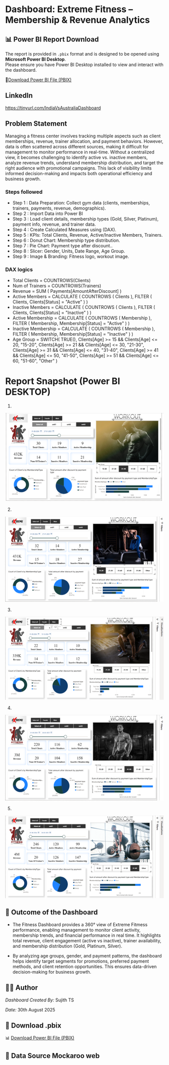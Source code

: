 
# Dashboard: Extreme Fitness – Membership & Revenue Analytics
    


## 📊 Power BI Report Download

The report is provided in `.pbix` format and is designed to be opened using **Microsoft Power BI Desktop**.  
Please ensure you have Power BI Desktop installed to view and interact with the dashboard.

📎[Download Power BI File (PBIX)](https://github.com/sujithts31618-ui/Fitness/raw/main/Fitness_analysis.pbix)


## LinkedIn
https://tinyurl.com/IndiaVsAustraliaDashboard

## Problem Statement

Managing a fitness center involves tracking multiple aspects such as client memberships, revenue, trainer allocation, and payment behaviors. However, data is often scattered across different sources, making it difficult for management to monitor performance in real-time. Without a centralized view, it becomes challenging to identify active vs. inactive members, analyze revenue trends, understand membership distribution, and target the right audience with promotional campaigns. This lack of visibility limits informed decision-making and impacts both operational efficiency and business growth.


### Steps followed 

- Step 1 : Data Preparation: Collect gym data (clients, memberships, trainers, payments, revenue, demographics).
- Step 2 : Import Data into Power BI
- Step 3 : Load client details, membership types (Gold, Silver, Platinum), payment info, revenue, and trainer data.
- Step 4 : Create Calculated Measures  using (DAX).
- Step 5 : KPIs: Total Clients, Revenue, Active/Inactive Members, Trainers.
- Step 6 : Donut Chart: Membership type distribution.
- Step 7 : Pie Chart: Payment type after discount..
- Step 8 : Slicer: Gender, Units, Date Range, Age Group.
- Step 9 : Image & Branding: Fitness logo, workout image.

### DAX logics

- Total Clients = COUNTROWS(Clients)
- Num of Trainers = COUNTROWS(Trainers)
- Revenue = SUM ( Payments[AmountAfterDiscount] )
- Active Members =
CALCULATE (
    COUNTROWS ( Clients ),
    FILTER ( Clients, Clients[Status] = "Active" )
)
- Inactive Members =
CALCULATE (
    COUNTROWS ( Clients ),
    FILTER ( Clients, Clients[Status] = "Inactive" )
)
- Active Membership =
CALCULATE (
    COUNTROWS ( Membership ),
    FILTER ( Membership, Membership[Status] = "Active" )
)
- Inactive Membership =
CALCULATE (
    COUNTROWS ( Membership ),
    FILTER ( Membership, Membership[Status] = "Inactive" )
)
- Age Group =
SWITCH(
    TRUE(),
    Clients[Age] >= 15 && Clients[Age] <= 20, "15-20",
    Clients[Age] >= 21 && Clients[Age] <= 30, "21-30",
    Clients[Age] >= 31 && Clients[Age] <= 40, "31-40",
    Clients[Age] >= 41 && Clients[Age] <= 50, "41-50",
    Clients[Age] >= 51 && Clients[Age] <= 60, "51-60",
    "Other"
)



# Report Snapshot (Power BI DESKTOP) 
1.
![Dashboard](https://raw.githubusercontent.com/sujithts31618-ui/Fitness/main/Fit_1.png)


2.

![Dashboard](https://raw.githubusercontent.com/sujithts31618-ui/Fitness/main/Fit_2.png)


3.

![Dashboard](https://raw.githubusercontent.com/sujithts31618-ui/Fitness/main/Fit_3.png)

4.

![Dashboard](https://raw.githubusercontent.com/sujithts31618-ui/Fitness/main/Fit_4.png)

5.

![Dashboard](https://raw.githubusercontent.com/sujithts31618-ui/Fitness/main/Fit_5.png)

## 🎯 Outcome of the Dashboard

- The Fitness Dashboard provides a 360° view of Extreme Fitmess performance, enabling management to monitor client activity, membership trends, and financial performance in real time. It highlights total revenue, client engagement (active vs inactive), trainer availability, and membership distribution (Gold, Platinum, Silver).

- By analyzing age groups, gender, and payment patterns, the dashboard helps identify target segments for promotions, preferred payment methods, and client retention opportunities. This ensures data-driven decision-making for business growth.

## 👨‍💻 Author
*Dashboard Created By:* Sujith TS 

*Date:* 30th August 2025

## 📂 Download .pbix 
📊 [Download Power BI File (PBIX)](https://github.com/sujithts31618-ui/Fitness/raw/main/Fitness_analysis.pbix)

## 📌 Data Source Mockaroo web

